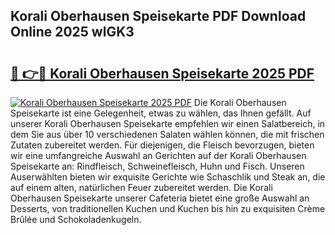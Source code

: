 ## Korali Oberhausen Speisekarte PDF Download Online 2025 wlGK3

# <h2><a href="http://gcao06.nevu.top/?p=Korali+Oberhausen+Speisekarte">🔗 👉🔴 Korali Oberhausen Speisekarte 2025 PDF</a></h2>

[![Korali Oberhausen Speisekarte 2025 PDF](https://i.imgur.com/dBaPXMq.png)](http://gcao06.nevu.top/?p=Korali+Oberhausen+Speisekarte)
Die Korali Oberhausen Speisekarte ist eine Gelegenheit, etwas zu wählen, das Ihnen gefällt. Auf unserer Korali Oberhausen Speisekarte empfehlen wir einen Salatbereich, in dem Sie aus über 10 verschiedenen Salaten wählen können, die mit frischen Zutaten zubereitet werden. Für diejenigen, die Fleisch bevorzugen, bieten wir eine umfangreiche Auswahl an Gerichten auf der Korali Oberhausen Speisekarte an: Rindfleisch, Schweinefleisch, Huhn und Fisch. Unseren Auserwählten bieten wir exquisite Gerichte wie Schaschlik und Steak an, die auf einem alten, natürlichen Feuer zubereitet werden. Die Korali Oberhausen Speisekarte unserer Cafeteria bietet eine große Auswahl an Desserts, von traditionellen Kuchen und Kuchen bis hin zu exquisiten Crème Brûlée und Schokoladenkugeln.
